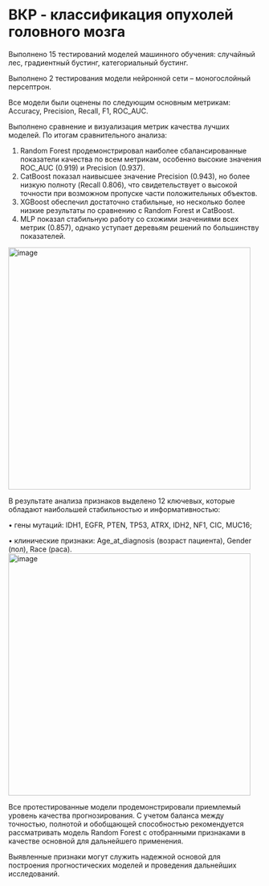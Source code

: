 # ВКР - классификация опухолей головного мозга
Выполнено 15 тестирований моделей машинного обучения: случайный лес, градиентный бустинг, категориальный бустинг.

Выполнено 2 тестирования модели нейронной сети – моногослойный персептрон.

Все модели были оценены по следующим основным метрикам: Accuracy, Precision, Recall, F1, ROC_AUC. 

Выполнено сравнение и визуализация метрик качества лучших моделей. По итогам сравнительного анализа:
1.	Random Forest продемонстрировал наиболее сбалансированные показатели качества по всем метрикам, особенно высокие значения ROC_AUC (0.919) и Precision (0.937).
2.	CatBoost показал наивысшее значение Precision (0.943), но более низкую полноту (Recall 0.806), что свидетельствует о высокой точности при возможном пропуске части положительных объектов.
3.	XGBoost обеспечил достаточно стабильные, но несколько более низкие результаты по сравнению с Random Forest и CatBoost.
4.	MLP показал стабильную работу со схожими значениями всех метрик (0.857), однако уступает деревьям решений по большинству показателей.
<img width="482" alt="image" src="https://github.com/user-attachments/assets/30bad9fb-5454-450b-8005-4891b4343727" />

В результате анализа признаков выделено 12 ключевых, которые обладают наибольшей стабильностью и информативностью:

•	гены мутаций: IDH1, EGFR, PTEN, TP53, ATRX, IDH2, NF1, CIC, MUC16;

•	клинические признаки: Age_at_diagnosis (возраст пациента), Gender (пол), Race (раса).
<img width="482" alt="image" src="https://github.com/user-attachments/assets/cf0cdaeb-6850-42a5-8f28-b9760f40b70e" />

Все протестированные модели продемонстрировали приемлемый уровень качества прогнозирования. С учетом баланса между точностью, полнотой и обобщающей способностью рекомендуется рассматривать модель Random Forest с отобранными признаками в качестве основной для дальнейшего применения. 

Выявленные признаки могут служить надежной основой для построения прогностических моделей и проведения дальнейших исследований.

